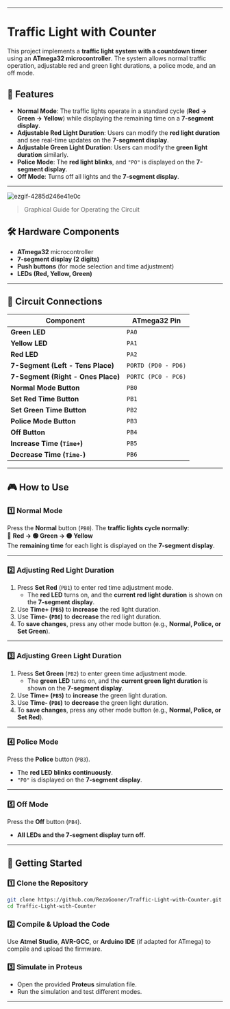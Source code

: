 
---

# Traffic Light with Counter

This project implements a **traffic light system with a countdown timer** using an **ATmega32 microcontroller**. The system allows normal traffic operation, adjustable red and green light durations, a police mode, and an off mode. 

## 🚦 Features

- **Normal Mode**: The traffic lights operate in a standard cycle (**Red → Green → Yellow**) while displaying the remaining time on a **7-segment display**.
- **Adjustable Red Light Duration**: Users can modify the **red light duration** and see real-time updates on the **7-segment display**.
- **Adjustable Green Light Duration**: Users can modify the **green light duration** similarly.
- **Police Mode**: The **red light blinks**, and `"PO"` is displayed on the **7-segment display**.
- **Off Mode**: Turns off all lights and the **7-segment display**.

---

![ezgif-4285d246e41e0c](https://github.com/user-attachments/assets/3a3a4ce5-0db2-4413-8372-6b5b0b784bf0)

> Graphical Guide for Operating the Circuit


## 🛠️ Hardware Components

- **ATmega32** microcontroller
- **7-segment display (2 digits)**
- **Push buttons** (for mode selection and time adjustment)
- **LEDs (Red, Yellow, Green)**

---

## 🔧 Circuit Connections

| Component | ATmega32 Pin |
|-----------|-------------|
| **Green LED** | `PA0` |
| **Yellow LED** | `PA1` |
| **Red LED** | `PA2` |
| **7-Segment (Left - Tens Place)** | `PORTD (PD0 - PD6)` |
| **7-Segment (Right - Ones Place)** | `PORTC (PC0 - PC6)` |
| **Normal Mode Button** | `PB0` |
| **Set Red Time Button** | `PB1` |
| **Set Green Time Button** | `PB2` |
| **Police Mode Button** | `PB3` |
| **Off Button** | `PB4` |
| **Increase Time (`Time+`)** | `PB5` |
| **Decrease Time (`Time-`)** | `PB6` |

---

## 🎮 How to Use

### **1️⃣ Normal Mode**
Press the **Normal** button (`PB0`). The **traffic lights cycle normally**:  
🔴 **Red → 🟢 Green → 🟡 Yellow**  
The **remaining time** for each light is displayed on the **7-segment display**.

---

### **2️⃣ Adjusting Red Light Duration**
1. Press **Set Red** (`PB1`) to enter red time adjustment mode.  
   - The **red LED** turns on, and the **current red light duration** is shown on the **7-segment display**.
2. Use **Time+ (`PB5`)** to **increase** the red light duration.  
3. Use **Time- (`PB6`)** to **decrease** the red light duration.  
4. To **save changes**, press any other mode button (e.g., **Normal, Police, or Set Green**).

---

### **3️⃣ Adjusting Green Light Duration**
1. Press **Set Green** (`PB2`) to enter green time adjustment mode.  
   - The **green LED** turns on, and the **current green light duration** is shown on the **7-segment display**.
2. Use **Time+ (`PB5`)** to **increase** the green light duration.  
3. Use **Time- (`PB6`)** to **decrease** the green light duration.  
4. To **save changes**, press any other mode button (e.g., **Normal, Police, or Set Red**).

---

### **4️⃣ Police Mode**
Press the **Police** button (`PB3`).  
- The **red LED blinks continuously**.  
- `"PO"` is displayed on the **7-segment display**.

---

### **5️⃣ Off Mode**
Press the **Off** button (`PB4`).  
- **All LEDs and the 7-segment display turn off.**

---

## 🚀 Getting Started

### **1️⃣ Clone the Repository**
```bash
git clone https://github.com/RezaGooner/Traffic-Light-with-Counter.git
cd Traffic-Light-with-Counter
```

### **2️⃣ Compile & Upload the Code**
Use **Atmel Studio**, **AVR-GCC**, or **Arduino IDE** (if adapted for ATmega) to compile and upload the firmware.

### **3️⃣ Simulate in Proteus**
- Open the provided **Proteus** simulation file.
- Run the simulation and test different modes.

---
